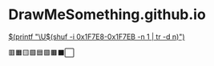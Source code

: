 # DrawMeSomething.github.io


[$(printf "\U$(shuf -i 0x1F7E8-0x1F7EB -n 1 | tr -d n)")](https://shayneintsu.github.io/DrawMeSomething.github.io/)


🟥🟧🟨🟩🟦🟪🟫⬛⬜
